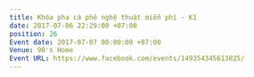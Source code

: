 ```yaml
---
title: Khóa pha cà phê nghệ thuật miễn phí - K1
date: 2017-07-06 22:29:00 +07:00
position: 26
Event date: 2017-07-07 00:00:00 +07:00
Venue: 90's Home
Event URL: https://www.facebook.com/events/149354345613825/
---
```


